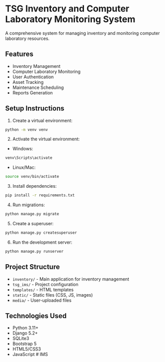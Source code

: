 # TSG Inventory and Computer Laboratory Monitoring System

A comprehensive system for managing inventory and monitoring computer laboratory resources.

## Features

- Inventory Management
- Computer Laboratory Monitoring
- User Authentication
- Asset Tracking
- Maintenance Scheduling
- Reports Generation

## Setup Instructions

1. Create a virtual environment:
```bash
python -m venv venv
```

2. Activate the virtual environment:
- Windows:
```bash
venv\Scripts\activate
```
- Linux/Mac:
```bash
source venv/bin/activate
```

3. Install dependencies:
```bash
pip install -r requirements.txt
```

4. Run migrations:
```bash
python manage.py migrate
```

5. Create a superuser:
```bash
python manage.py createsuperuser
```

6. Run the development server:
```bash
python manage.py runserver
```

## Project Structure

- `inventory/` - Main application for inventory management
- `tsg_ims/` - Project configuration
- `templates/` - HTML templates
- `static/` - Static files (CSS, JS, images)
- `media/` - User-uploaded files

## Technologies Used

- Python 3.11+
- Django 5.2+
- SQLite3
- Bootstrap 5
- HTML5/CSS3
- JavaScript #   I M S  
 